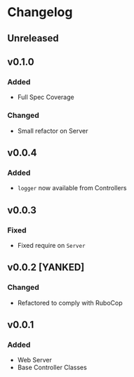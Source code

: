 # Changelog

## Unreleased

## v0.1.0
### Added
* Full Spec Coverage

### Changed
* Small refactor on Server

## v0.0.4
### Added
* `logger` now available from Controllers

## v0.0.3
### Fixed
* Fixed require on `Server`

## v0.0.2 [YANKED]
### Changed
* Refactored to comply with RuboCop

## v0.0.1
### Added
* Web Server
* Base Controller Classes
